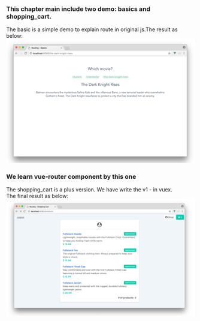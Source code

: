 ### This chapter main include two demo: basics and shopping_cart.
The basic is a simple demo to explain route in original js.The result as below:
![Image_text](./basics/basic-route.png)

### We learn vue-router component by this one
The shopping_cart is a plus version. We have write the v1 - in vuex.  
The final result as below:
![Image_text](./shopping_cart/shopping_cart_v2.png)